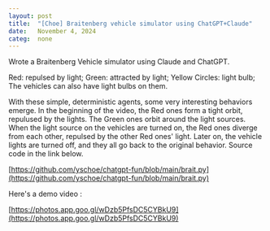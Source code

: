 ```yaml
---
layout: post
title:  "[Choe] Braitenberg vehicle simulator using ChatGPT+Claude"
date:   November 4, 2024
categ:  none
---
```






Wrote a Braitenberg Vehicle simulator using Claude and ChatGPT.

Red: repulsed by light; Green: attracted by light; Yellow Circles: light bulb;  The vehicles can also have light bulbs on them. 

With these simple, deterministic agents, some very interesting behaviors emerge. In the beginning of the video, the Red ones  form a tight orbit, repulused by the lights. The Green ones orbit around the light sources. When the light source on the vehicles are turned on, the Red ones diverge from each other, repulsed by the other Red ones' light. Later on, the vehicle lights are turned off, and they all go back to the original behavior. Source code in the link below.



[https://github.com/yschoe/chatgpt-fun/blob/main/brait.py](https://github.com/yschoe/chatgpt-fun/blob/main/brait.py)



Here's a demo video : 



[https://photos.app.goo.gl/wDzb5PfsDC5CYBkU9](https://photos.app.goo.gl/wDzb5PfsDC5CYBkU9)



 

